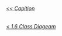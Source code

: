 ###### [<< Capition](/Documentation/Capition.md)
###### [< 1.6 Class Diageam](/Documentation/Chapter%201%20-%20Design%20and%20Architecture/1.6%20Class%20Diagram.md)